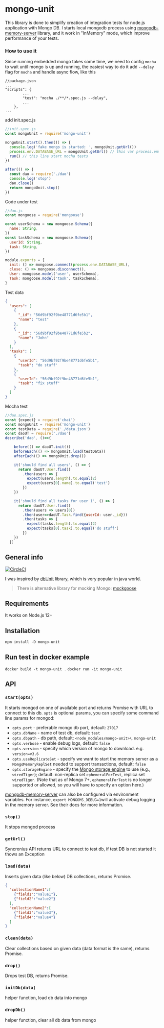 # mongo-unit

This library is done to simplify creation of integration tests for node.js application with Mongo DB.
I starts local mongodb process using [mongodb-memory-server](https://github.com/nodkz/mongodb-memory-server) library,
and it work in "InMemory" mode, which improve performance of your tests.

### How to use it

Since running embedded mongo takes some time, we need to config `mocha` to wait until mongo is up and running, the easiest way to do it add `--delay` flag for `mocha` and handle async flow, like this

```
//package.json
...
"scripts": {
        ...
        "test": "mocha ./**/*.spec.js --delay",
        ...
    },
...
```

add init.spec.js

```javascript
//init.spec.js
const mongoUnit = require('mongo-unit')

mongoUnit.start().then(() => {
  console.log('fake mongo is started: ', mongoUnit.getUrl())
  process.env.DATABASE_URL = mongoUnit.getUrl() // this var process.env.DATABASE_URL = will keep link to fake mongo
  run() // this line start mocha tests
})

after(() => {
  const dao = require('./dao')
  console.log('stop')
  dao.close()
  return mongoUnit.stop()
})
```

Code under test
```javascript
//dao.js
const mongoose = require('mongoose')

const userSchema = new mongoose.Schema({
  name: String,
})
const taskSchema = new mongoose.Schema({
  userId: String,
  task: String,
})

module.exports = {
  init: () => mongoose.connect(process.env.DATABASE_URL),
  close: () => mongoose.disconnect(),
  User: mongoose.model('user', userSchema),
  Task: mongoose.model('task', taskSchema),
}
```
Test data
```json
{
  "users": [
    {
      "_id": "56d9bf92f9be48771d6fe5b1",
      "name": "test"
    },
    {
      "_id": "56d9bf92f9be48771d6fe5b2",
      "name": "John"
    }
  ],
  "tasks": [
    {
      "userId": "56d9bf92f9be48771d6fe5b1",
      "task": "do stuff"
    },
    {
      "userId": "56d9bf92f9be48771d6fe5b1",
      "task": "fix stuff"
    }
  ]
}
```
Mocha test
```javascript
//dao.spec.js
const {expect} = require('chai')
const mongoUnit = require('mongo-unit')
const testData = require('./data.json')
const daoUT = require('./dao')
describe('dao', ()=>{

    before(() => daoUT.init())
    beforeEach(() => mongoUnit.load(testData))
    afterEach(() => mongoUnit.drop())

    it('should find all users', () => {
      return daoUT.User.find()
        .then(users => {
          expect(users.length).to.equal(2)
          expect(users[0].name).to.equal('test')
        })
    })

    it('should find all tasks for user 1', () => {
      return daoUT.User.find()
        .then(users => users[0])
        .then(user=>daoUT.Task.find({userId: user._id}))
        .then(tasks => {
          expect(tasks.length).to.equal(2)
          expect(tasks[0].task).to.equal('do stuff')
        })
    })
  })
```

## General info
[![CircleCI](https://circleci.com/gh/mikhail-angelov/mongo-unit.svg?style=svg)](https://circleci.com/gh/mikhail-angelov/mongo-unit)

I was inspired by [dbUnit](http://dbunit.sourceforge.net) library, which is very popular in java world.

> There is alternative library for mocking Mongo: [mockgoose](https://github.com/mockgoose/mockgoose)

## Requirements
It works on Node.js 12+

## Installation
`npm install -D mongo-unit`

## Run test in docker example
`docker build -t mongo-unit .`
`docker run -it mongo-unit`

## API

### `start(opts)`
It starts mongod on one of available port and returns Promise with URL to connect to this db.
`opts` is optional params, you can specify some command line params for mongod:

*  `opts.port` - preferable mongo db port, default: `27017`
*  `opts.dbName` - name of test db, default: `test`
*  `opts.dbpath` - db path, default: `<node_modules/mongo-unit>\.mongo-unit`
*  `opts.verbose` - enable debug logs, default: `false`
*  `opts.version` - specify which version of mongo to download. e.g. `version=v3.6`
*  `opts.useReplicateSet` - specify we want to start the memory server as a `MongoMemoryReplSet` needed to support transactions, default: `false`
*  `opts.storageEngine` - specify the [Mongo storage engine](https://www.mongodb.com/docs/manual/core/storage-engines/) to use (e.g., `wiredTiger`); default: non-replica set `ephemeralForTest`, replica set `wiredTiger`. (Note that as of Mongo 7+, `ephemeralForTest` is no longer supported or allowed, so you will have to specify an option here.)

[mongodb-memory-server](https://github.com/nodkz/mongodb-memory-server) can also be configured via environment variables.
 For instance, `export MONGOMS_DEBUG=1`will activate debug logging in the memory server. See their docs for more information.


### `stop()`
It stops mongod process

### `getUrl()`
Syncronius API returns URL to connect to test db, if test DB is not started it thows an Exception

### `load(data)`
Inserts given data (like below) DB collections, returns Promise.

```json
{
  "collectionName1":[
    {"field1":"value1"},
    {"field2":"value2"}
  ],
  "collectionName2":[
    {"field3":"value3"},
    {"field4":"value4"}
  ]
}
```

### `clean(data)`
Clear collections based on given data (data format is the same), returns Promise.

### `drop()`
Drops test DB, returns Promise.

### `initDb(data)`
helper function, load db data into mongo

### `dropDb()`
helper function, clear all db data from mongo
